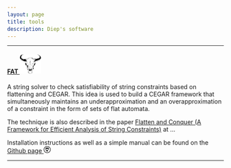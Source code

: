 ```yaml
---
layout: page
title: tools
description: Diep's software
---
```

<!-- 
<div class="navbar">
    <div class="navbar-inner">
        <ul class="nav">
            <li><a href="https://github.com/diepbp">github</a></li>
            <li><a href="http://www.rqtl.org">R/qtl</a></li>
            <li><a href="http://kbroman.org/qtlcharts">R/qtlcharts</a></li>
        </ul>
    </div>
</div>
-->

---

#### <a name="fat"></a>[FAT ![trau](../assets/pics/trau.jpg)](https://github.com/diepbp/fat)

A string solver to check satisfiability of string constraints based on flattening and CEGAR.
This idea is used to build a CEGAR framework that simultaneously maintains an underapproximation and an overapproximation of a constraint in the form of sets of flat automata.

The technique is also described in the paper [Flatten and Conquer (A Framework for Efficient Analysis of String Constraints)]() at ...

Installation instructions as well as a simple manual can be found on the [Github page ![GitHub](icons16/github-icon.png)](https://github.com/diepbp/fat)

---

